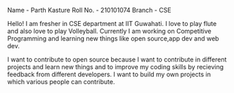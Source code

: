 Name - Parth Kasture
Roll No. - 210101074
Branch - CSE

Hello! I am fresher in CSE department at IIT Guwahati. 
I love to play flute and also love to play Volleyball. 
Currently I am working on Competitive Programming and learning new things like open source,app dev and web dev.


I want to contribute to open source because I want to contribute in different projects and learn new things and to improve my coding skills by recieving feedback from different developers. I want to build my own projects in which various people can contribute. 

